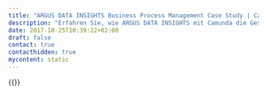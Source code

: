 ```yaml
---
title: "ARGUS DATA INSIGHTS Business Process Management Case Study | Camunda BPM"
description: "Erfahren Sie, wie ARGUS DATA INSIGHTS mit Camunda die Geschäftsprozessautomatisierung organisiert und die Effizienz im Unternehmen gesteigert hat. Camunda ist der Marktführer für Workflow-Automatisierung basierend auf Java und BPMN 2.0."
date: 2017-10-25T10:39:22+02:00
draft: false
contact: true
contacthidden: true
mycontent: static
---
```

{{<case-study-single
company="ARGUS DATA INSIGHTS "
companydescription="ARGUS DATA INSIGHTS ist der führende Anbieter von Media Intelligence-Lösungen in Deutschland, Österreich und der Schweiz. ARGUS DATA INSIGHTS ist der bevorzugte Anbieter von integrierten Business Intelligence-Lösungen für fundierte Marketing-, Kommunikations- und Strategieentscheidungen."
customerquote=""
teaser=""
usecase=""
videolink=""
logo="//images.ctfassets.net/vpidbgnakfvf/4GFm4xvZGF96J5dTkXnYDe/dda2eab7fe0a71a9d72becc324e09fe8/Argus_Data_Insights_.png"
pdf=""
thumbnail="">}}